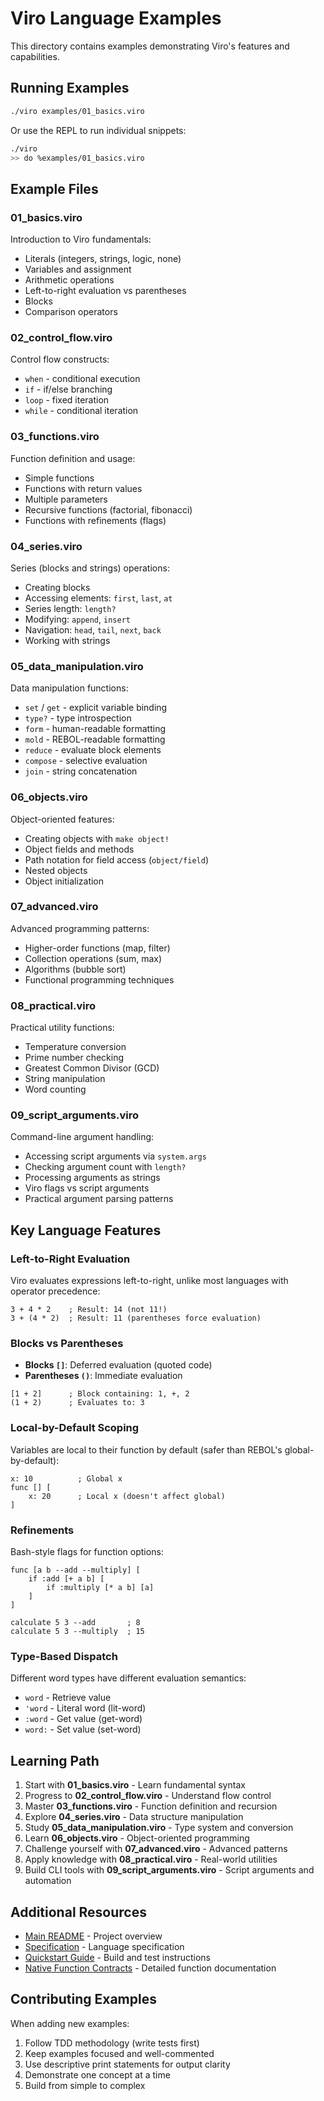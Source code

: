 # Viro Language Examples

This directory contains examples demonstrating Viro's features and capabilities.

## Running Examples

```bash
./viro examples/01_basics.viro
```

Or use the REPL to run individual snippets:

```bash
./viro
>> do %examples/01_basics.viro
```

## Example Files

### 01_basics.viro
Introduction to Viro fundamentals:
- Literals (integers, strings, logic, none)
- Variables and assignment
- Arithmetic operations
- Left-to-right evaluation vs parentheses
- Blocks
- Comparison operators

### 02_control_flow.viro
Control flow constructs:
- `when` - conditional execution
- `if` - if/else branching
- `loop` - fixed iteration
- `while` - conditional iteration

### 03_functions.viro
Function definition and usage:
- Simple functions
- Functions with return values
- Multiple parameters
- Recursive functions (factorial, fibonacci)
- Functions with refinements (flags)

### 04_series.viro
Series (blocks and strings) operations:
- Creating blocks
- Accessing elements: `first`, `last`, `at`
- Series length: `length?`
- Modifying: `append`, `insert`
- Navigation: `head`, `tail`, `next`, `back`
- Working with strings

### 05_data_manipulation.viro
Data manipulation functions:
- `set` / `get` - explicit variable binding
- `type?` - type introspection
- `form` - human-readable formatting
- `mold` - REBOL-readable formatting
- `reduce` - evaluate block elements
- `compose` - selective evaluation
- `join` - string concatenation

### 06_objects.viro
Object-oriented features:
- Creating objects with `make object!`
- Object fields and methods
- Path notation for field access (`object/field`)
- Nested objects
- Object initialization

### 07_advanced.viro
Advanced programming patterns:
- Higher-order functions (map, filter)
- Collection operations (sum, max)
- Algorithms (bubble sort)
- Functional programming techniques

### 08_practical.viro
Practical utility functions:
- Temperature conversion
- Prime number checking
- Greatest Common Divisor (GCD)
- String manipulation
- Word counting

### 09_script_arguments.viro
Command-line argument handling:
- Accessing script arguments via `system.args`
- Checking argument count with `length?`
- Processing arguments as strings
- Viro flags vs script arguments
- Practical argument parsing patterns

## Key Language Features

### Left-to-Right Evaluation

Viro evaluates expressions left-to-right, unlike most languages with operator precedence:

```viro
3 + 4 * 2    ; Result: 14 (not 11!)
3 + (4 * 2)  ; Result: 11 (parentheses force evaluation)
```

### Blocks vs Parentheses

- **Blocks `[]`**: Deferred evaluation (quoted code)
- **Parentheses `()`**: Immediate evaluation

```viro
[1 + 2]      ; Block containing: 1, +, 2
(1 + 2)      ; Evaluates to: 3
```

### Local-by-Default Scoping

Variables are local to their function by default (safer than REBOL's global-by-default):

```viro
x: 10          ; Global x
func [] [
    x: 20      ; Local x (doesn't affect global)
]
```

### Refinements

Bash-style flags for function options:

```viro
func [a b --add --multiply] [
    if :add [+ a b] [
        if :multiply [* a b] [a]
    ]
]

calculate 5 3 --add       ; 8
calculate 5 3 --multiply  ; 15
```

### Type-Based Dispatch

Different word types have different evaluation semantics:

- `word` - Retrieve value
- `'word` - Literal word (lit-word)
- `:word` - Get value (get-word)
- `word:` - Set value (set-word)

## Learning Path

1. Start with **01_basics.viro** - Learn fundamental syntax
2. Progress to **02_control_flow.viro** - Understand flow control
3. Master **03_functions.viro** - Function definition and recursion
4. Explore **04_series.viro** - Data structure manipulation
5. Study **05_data_manipulation.viro** - Type system and conversion
6. Learn **06_objects.viro** - Object-oriented programming
7. Challenge yourself with **07_advanced.viro** - Advanced patterns
8. Apply knowledge with **08_practical.viro** - Real-world utilities
9. Build CLI tools with **09_script_arguments.viro** - Script arguments and automation

## Additional Resources

- [Main README](../README.md) - Project overview
- [Specification](../specs/001-implement-the-core/spec.md) - Language specification
- [Quickstart Guide](../specs/001-implement-the-core/quickstart.md) - Build and test instructions
- [Native Function Contracts](../specs/001-implement-the-core/contracts/) - Detailed function documentation

## Contributing Examples

When adding new examples:

1. Follow TDD methodology (write tests first)
2. Keep examples focused and well-commented
3. Use descriptive print statements for output clarity
4. Demonstrate one concept at a time
5. Build from simple to complex
